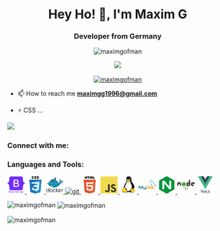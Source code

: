 <h1 align="center">Hey Ho! 👋, I'm Maxim <b>G</b></h1>
<h3 align="center">Developer from Germany</h3>
<p align="center"> <img src="https://komarev.com/ghpvc/?username=maximgofman&label=Profile%20views&color=0e75b6&style=flat" alt="maximgofman" /> </p>
<p align="center"> <img src="https://j.gifs.com/8qyzr5@large.gif?download=true" height="400em"></p>
<p align="center"> <a href="https://github.com/ryo-ma/github-profile-trophy"><img src="https://github-profile-trophy.vercel.app/?username=maximgofman" alt="maximgofman" /></a> </p>

- 📫 How to reach me **maximgg1996@gmail.com**

- ⚡ CSS ...
<img src='https://media1.giphy.com/media/YFkpsHWCsNUUo/200w.gif?cid=6c09b952pvi4jnfueg58pftac55tujhxehh0jb60vy04z06v&rid=200w.gif&ct=g'>

<h3 align="left">Connect with me:</h3>
<p align="left">
</p>

<h3 align="left">Languages and Tools:</h3>
<p align="left"> <a href="https://getbootstrap.com" target="_blank" rel="noreferrer"> <img src="https://raw.githubusercontent.com/devicons/devicon/master/icons/bootstrap/bootstrap-plain-wordmark.svg" alt="bootstrap" width="40" height="40"/> </a> <a href="https://www.w3schools.com/css/" target="_blank" rel="noreferrer"> <img src="https://raw.githubusercontent.com/devicons/devicon/master/icons/css3/css3-original-wordmark.svg" alt="css3" width="40" height="40"/> </a> <a href="https://www.docker.com/" target="_blank" rel="noreferrer"> <img src="https://raw.githubusercontent.com/devicons/devicon/master/icons/docker/docker-original-wordmark.svg" alt="docker" width="40" height="40"/> </a> <a href="https://git-scm.com/" target="_blank" rel="noreferrer"> <img src="https://www.vectorlogo.zone/logos/git-scm/git-scm-icon.svg" alt="git" width="40" height="40"/> </a> <a href="https://www.w3.org/html/" target="_blank" rel="noreferrer"> <img src="https://raw.githubusercontent.com/devicons/devicon/master/icons/html5/html5-original-wordmark.svg" alt="html5" width="40" height="40"/> </a> <a href="https://developer.mozilla.org/en-US/docs/Web/JavaScript" target="_blank" rel="noreferrer"> <img src="https://raw.githubusercontent.com/devicons/devicon/master/icons/javascript/javascript-original.svg" alt="javascript" width="40" height="40"/> </a> <a href="https://www.linux.org/" target="_blank" rel="noreferrer"> <img src="https://raw.githubusercontent.com/devicons/devicon/master/icons/linux/linux-original.svg" alt="linux" width="40" height="40"/> </a> <a href="https://www.mysql.com/" target="_blank" rel="noreferrer"> <img src="https://raw.githubusercontent.com/devicons/devicon/master/icons/mysql/mysql-original-wordmark.svg" alt="mysql" width="40" height="40"/> </a> <a href="https://www.nginx.com" target="_blank" rel="noreferrer"> <img src="https://raw.githubusercontent.com/devicons/devicon/master/icons/nginx/nginx-original.svg" alt="nginx" width="40" height="40"/> </a> <a href="https://nodejs.org" target="_blank" rel="noreferrer"> <img src="https://raw.githubusercontent.com/devicons/devicon/master/icons/nodejs/nodejs-original-wordmark.svg" alt="nodejs" width="40" height="40"/> </a> <a href="https://vuejs.org/" target="_blank" rel="noreferrer"> <img src="https://raw.githubusercontent.com/devicons/devicon/master/icons/vuejs/vuejs-original-wordmark.svg" alt="vuejs" width="40" height="40"/> </a> </p>

<p><img align="left" src="https://github-readme-stats.vercel.app/api/top-langs?username=maximgofman&show_icons=true&locale=en&layout=compact" alt="maximgofman" /></p>

<p>&nbsp;<img align="center" src="https://github-readme-stats.vercel.app/api?username=maximgofman&show_icons=true&locale=en" alt="maximgofman" /></p>

<p><img align="center" src="https://github-readme-streak-stats.herokuapp.com/?user=maximgofman&" alt="maximgofman" /></p>

